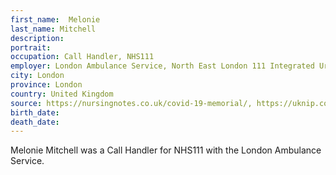 ```yaml
---
first_name:  Melonie
last_name: Mitchell
description: 
portrait: 
occupation: Call Handler, NHS111
employer: London Ambulance Service, North East London 111 Integrated Urgent Care Centre
city: London
province: London
country: United Kingdom
source: https://nursingnotes.co.uk/covid-19-memorial/, https://uknip.co.uk/2020/04/24/three-london-ambulance-staff-have-died/
birth_date: 
death_date: 
---
```


Melonie Mitchell was a Call Handler for NHS111 with the London Ambulance Service.